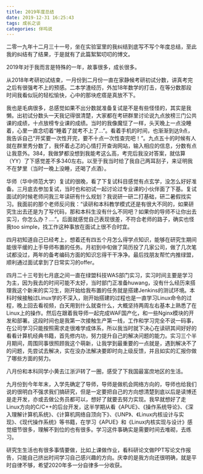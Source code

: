 ```yaml
---
title: 2019年度总结
date: 2019-12-31 16:25:43
tags: 成长之谈
categories: 伴呜说
---
```


二零一九年十二月三十一号，坐在实验室里的我纠结到底写不写个年度总结，至此我的纠结有了结果，于是就有了此篇絮絮叨叨的博文。
<!--more-->
2019年对于我而言是特殊的一年，故事很多，成长很多。

从2018年考研初试结束，一月份到二月份一直在家静候考研初试分数，讲真考完之后有很强考不上的预感。二本学渣经历，外加18年数学的打击，在等分数那段时间我看似玩的轻松愉快，心中的那块疙瘩是真放不下。

我也是毛病很多，总感觉如果不出分数就准备复试是不是有些怪怪的，其实是我懒。出初试分数头一天我记得很清楚，大家都在考研群里讨论说九点放榜三门公共课的成绩，十点放榜专业课的成绩。当时的我像魔怔了一样，头天晚上一点没睡着，心里一直念叨着“睡着了就考不上了...”。看着手机的时间，也渐渐到达9点，我告诉自己“开奖要一次性开完，要不十点一次性查完吧！”。九点五十的时候有人就在群里秀分数了，我怀着忐忑的心情打开查询网站，输入相应的信息，分数有点让我意外。384，我做梦都没想到我能考这么高，考完后我没对答案，就估算（YY）了下感觉差不多340左右。以至于我当时给了我自己两耳刮子，来证明我不在梦里（当时一晚上没睡，还喝了点酒）。

华师（华中师范大学）复试的很晚，看了下复试科目感觉有点玄学，没怎么好好准备。三月底去参加复试，当时也和初试一起讨论过专业课的小伙伴面了下基。复试面试的时候老师问我三年读研有什么规划？我说研一研二打基础，研二暑假找实习。我面前的那个老师反问我：“读研和本科教学模式还是有很大不同的，如果研究生出去还是为了写代码，那和本科生没有什么不同吧？如果你的导师不让你出去实习，你怎么办？....”。后面就感觉自己表现很差，不符合老师的路子，确实也怪我too simple，找工作这种事放在面试上很不合时宜。

四月初知道自己已经考上，想着还有四五个月怎么得学点知识，能够在研究生期间能很平缓的上手导师布置的任务。月初到中旬做了简历投了几家公司，做了几次笔试都没过，两年的备考编码方面的知识忘得干干净净。最后找朋友帮忙内推绿盟，顺利通过面试拿到了日常实习的offer。

四月二十三号到七月底之间一直在绿盟科技WAS部门实习，实习时间主要是学习为主，因为我去的时间可能不太好，当时部门正准备huwang，没有什么经历来搭理我这个新来的实习生，刚开始给我布置的任务就是搭建Jenkins的测试环境。本科时候接触过Linux学的不深入，刚开始搭建的过程也是一直学习Linux命令的过程，晚上回去看视频，白天用到什么就查什么，大概坚持两周左右基本上熟悉了在Linux上的操作。然后在跟着我导师一起完成WAF国产化，和一些Nginx模块的开发和部署。这段时间也是我第一次接触生产第一线，工作和学习完全不说一码事，在公司学习只能按照需求走很难学成体系，所以我当时就下决心在读研其间好好的看看计算机经典书籍，首先修内功，努力提升自己的解决问题的能力。实习三个半月期间，周围同事很照顾我这个萌新，让我学到最重要的一点就是，遇到解决不了的问题，先尝试去解决，实在没办法解决要即时向上级反馈，并且如实的汇报你做了哪些方面的努力。

八月份和本科同学小黄去江浙沪转了一圈，感受了下我国最富庶地区的生活。

九月份到今年年末，入学先确定了导师，导师是做机会网络方向的，导师也给我们说的很明白不强求我们搞研究，但是一定要把自己的方向想清楚到底以后是读博还是走开发，亦或去做公务员都可以，想好了就要去努力实现。我早就想好了走Linux方向的C/C++的后台开发，这半学期从看《APUE》、《操作系统导论》、《深入理解计算机系统》、《计算机网络自顶向下》、《UNP》、《Linux内核设计与实现》、《现代操作系统》等书籍，在学习《APUE》和《Linux内核实现与设计》感觉细节很多，理解不到位的也有很多。学习这件事确实是需要时间去堆砌，去练习。

研究生生活也有很多事情要做，比如上课做作业，看科研论文做PPT写论文作报告，只能自己挤出时间学习自己感兴趣的方向。庆幸的是我方向还很明确，就是平时自律不够，希望2020年多一分自律多一分收获。